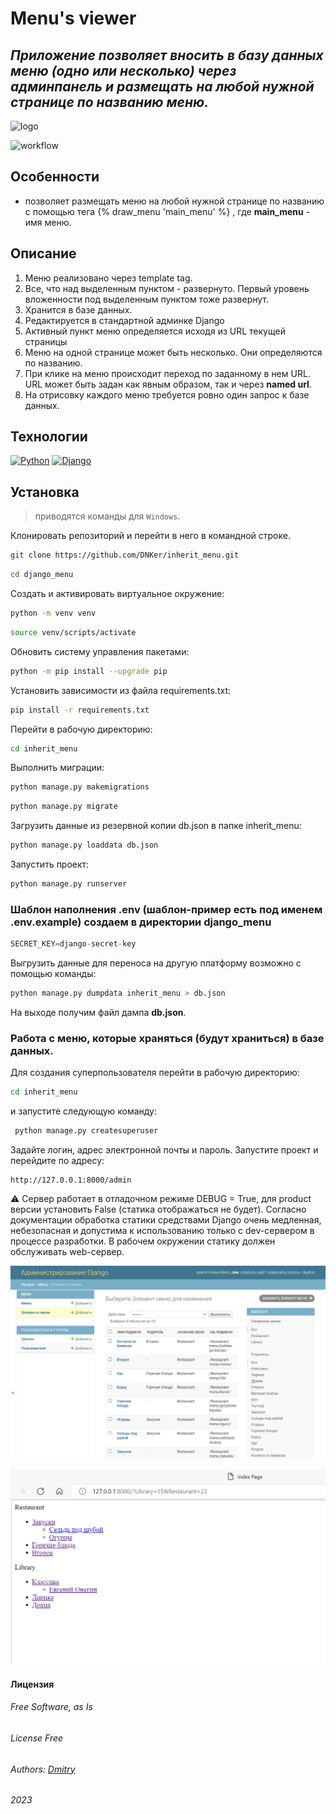 # Menu's viewer
## _Приложение позволяет вносить в базу данных меню (одно или несколько) через админпанель и размещать на любой нужной странице по названию меню._

![logo](https://static.tildacdn.com/tild3565-3139-4331-b366-666635393866/1645202220_33-kartin.png)


![workflow](https://github.com/dnker/inherit_menu/actions/workflows/django.yml/badge.svg?branch=master&event=push)

## Особенности

- позволяет размещать меню на любой нужной странице по названию с помощью тега {% draw_menu 'main_menu' %} , где __main_menu__ - имя меню.

## Описание

1. Меню реализовано через template tag.
2. Все, что над выделенным пунктом - развернуто. Первый уровень вложенности под выделенным пунктом тоже развернут.
3. Хранится в базе данных.
4. Редактируется в стандартной админке Django
5. Активный пункт меню определяется исходя из URL текущей страницы
6. Меню на одной странице может быть несколько. Они определяются по названию.
7. При клике на меню происходит переход по заданному в нем URL. URL может быть задан как явным образом, так и через __named url__.
8. На отрисовку каждого меню требуется ровно один запрос к базе данных.

## Технологии

[![Python](https://img.shields.io/badge/-Python-464646?style=plastic&logo=Python&logoColor=56C0C0&color=008080)](https://www.python.org/)
[![Django](https://img.shields.io/badge/-Django-464646?style=plastic&logo=Django&logoColor=56C0C0&color=008080)](https://www.djangoproject.com/)

## Установка

> приводятся команды для `Windows`.

Клонировать репозиторий и перейти в него в командной строке.

```bash
git clone https://github.com/DNKer/inherit_menu.git
```
```bash
cd django_menu
```
Cоздать и активировать виртуальное окружение:
```bash
python -m venv venv
```

```bash
source venv/scripts/activate
```

Обновить систему управления пакетами:

```bash
python -m pip install --upgrade pip
```

Установить зависимости из файла requirements.txt:

```bash
pip install -r requirements.txt
```

Перейти в рабочую директорию:
```bash
cd inherit_menu
```

Выполнить миграции:

```bash
python manage.py makemigrations
```

```bash
python manage.py migrate
```

Загрузить данные из резервной копии db.json в папке inherit_menu:

```bash
python manage.py loaddata db.json
```

Запустить проект:

```bash
python manage.py runserver
```

### Шаблон наполнения .env (шаблон-пример есть под именем .env.example) создаем в директории django_menu

```python
SECRET_KEY=django-secret-key
```

Выгрузить данные для переноса на другую платформу возможно с помощью команды:
```bash
python manage.py dumpdata inherit_menu > db.json
```
На выходе получим файл дампа __db.json__.

### Работа с меню, которые храняться (будут храниться) в базе данных.

Для создания суперпользователя перейти в рабочую директорию:
```bash
cd inherit_menu
```
 и запустите следующую команду:

```bash
 python manage.py createsuperuser
```
Задайте логин, адрес электронной почты и пароль.
Запустите проект и перейдите по адресу:

```http
http://127.0.0.1:8000/admin
```
&#9888;
Сервер работает в отладочном режиме DEBUG = True, для product версии установить False  (статика отображаться не будет).
Согласно документации обработка статики средствами Django очень медленная, небезопасная и допустима к использованию только с dev-сервером в процессе разработки. В рабочем окружении статику должен обслуживать web-сервер.

![demo1](./inherit_menu/templates/static/demo1.PNG)

![demo2](./inherit_menu/templates/static/demo2.PNG)




#### __Лицензия__
###### Free Software, as Is
###### _License Free_
###### Authors: [Dmitry](https://github.com/DNKer)
###### 2023
